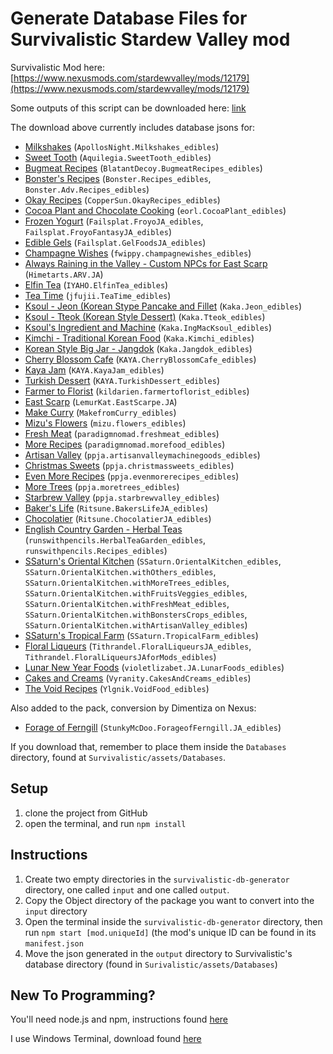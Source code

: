 # Generate Database Files for Survivalistic Stardew Valley mod

Survivalistic Mod here: [https://www.nexusmods.com/stardewvalley/mods/12179](https://www.nexusmods.com/stardewvalley/mods/12179)

Some outputs of this script can be downloaded here: [link](https://drive.google.com/file/d/165C_M5in3p-3RC9UubTNdElHHSsH6k0H/view?usp=sharing)

The download above currently includes database jsons for: 
- [Milkshakes](https://www.nexusmods.com/stardewvalley/mods/4433) (`ApollosNight.Milkshakes_edibles`)
- [Sweet Tooth](https://www.nexusmods.com/stardewvalley/mods/1897) (`Aquilegia.SweetTooth_edibles`)
- [Bugmeat Recipes](https://www.nexusmods.com/stardewvalley/mods/4502) (`BlatantDecoy.BugmeatRecipes_edibles`)
- [Bonster's Recipes](https://www.nexusmods.com/stardewvalley/mods/3468) (`Bonster.Recipes_edibles`, `Bonster.Adv.Recipes_edibles`)
- [Okay Recipes](https://www.nexusmods.com/stardewvalley/mods/8657) (`CopperSun.OkayRecipes_edibles`)
- [Cocoa Plant and Chocolate Cooking](https://www.nexusmods.com/stardewvalley/mods/8354) (`eorl.CocoaPlant_edibles`)
- [Frozen Yogurt](https://www.nexusmods.com/stardewvalley/mods/12308) (`Failsplat.FroyoJA_edibles`, `Failsplat.FroyoFantasyJA_edibles`)
- [Edible Gels](https://www.nexusmods.com/stardewvalley/mods/12064) (`Failsplat.GelFoodsJA_edibles`)
- [Champagne Wishes](https://www.nexusmods.com/stardewvalley/mods/5721) (`fwippy.champagnewishes_edibles`)
- [Always Raining in the Valley - Custom NPCs for East Scarp](https://www.nexusmods.com/stardewvalley/mods/9999) (`Himetarts.ARV.JA`)
- [Elfin Tea](https://blog.naver.com/ssm4031/222230452532) (`IYAHO.ElfinTea_edibles`)
- [Tea Time](https://www.nexusmods.com/stardewvalley/mods/2607) (`jfujii.TeaTime_edibles`)
- [Ksoul - Jeon (Korean Stype Pancake and Fillet](https://www.nexusmods.com/stardewvalley/mods/11473) (`Kaka.Jeon_edibles`)
- [Ksoul - Tteok (Korean Style Dessert)](https://www.nexusmods.com/stardewvalley/mods/11435) (`Kaka.Tteok_edibles`)
- [Ksoul's Ingredient and Machine](https://www.nexusmods.com/stardewvalley/mods/11192) (`Kaka.IngMacKsoul_edibles`)
- [Kimchi - Traditional Korean Food](https://www.nexusmods.com/stardewvalley/mods/11117) (`Kaka.Kimchi_edibles`)
- [Korean Style Big Jar - Jangdok](https://www.nexusmods.com/stardewvalley/mods/11007) (`Kaka.Jangdok_edibles`)
- [Cherry Blossom Cafe](https://kayainsdv.postype.com/post/10234395) (`KAYA.CherryBlossomCafe_edibles`)
- [Kaya Jam](https://kayainsdv.postype.com/post/10330397) (`KAYA.KayaJam_edibles`)
- [Turkish Dessert](https://kayainsdv.postype.com/post/10481004) (`KAYA.TurkishDessert_edibles`)
- [Farmer to Florist](https://www.nexusmods.com/stardewvalley/mods/2075) (`kildarien.farmertoflorist_edibles`)
- [East Scarp](https://www.nexusmods.com/stardewvalley/mods/5787) (`LemurKat.EastScarpe.JA`)
- [Make Curry](https://www.nexusmods.com/stardewvalley/mods/10972) (`MakefromCurry_edibles`)
- [Mizu's Flowers](https://www.nexusmods.com/stardewvalley/mods/2028) (`mizu.flowers_edibles`)
- [Fresh Meat](https://www.nexusmods.com/stardewvalley/mods/1721) (`paradigmnomad.freshmeat_edibles`)
- [More Recipes](https://www.nexusmods.com/stardewvalley/mods/1670) (`paradigmnomad.morefood_edibles`)
- [Artisan Valley](https://www.nexusmods.com/stardewvalley/mods/1926) (`ppja.artisanvalleymachinegoods_edibles`)
- [Christmas Sweets](https://www.nexusmods.com/stardewvalley/mods/4950) (`ppja.christmassweets_edibles`)
- [Even More Recipes](https://www.nexusmods.com/stardewvalley/mods/1742) (`ppja.evenmorerecipes_edibles`)
- [More Trees](https://www.nexusmods.com/stardewvalley/mods/1671) (`ppja.moretrees_edibles`)
- [Starbrew Valley](https://www.nexusmods.com/stardewvalley/mods/1764) (`ppja.starbrewvalley_edibles`)
- [Baker's Life](https://www.nexusmods.com/stardewvalley/mods/5213) (`Ritsune.BakersLifeJA_edibles`)
- [Chocolatier](https://www.nexusmods.com/stardewvalley/mods/5403) (`Ritsune.ChocolatierJA_edibles`)
- [English Country Garden - Herbal Teas](https://www.nexusmods.com/stardewvalley/mods/12039) (`runswithpencils.HerbalTeaGarden_edibles`, `runswithpencils.Recipes_edibles`)
- [SSaturn's Oriental Kitchen](https://www.nexusmods.com/stardewvalley/mods/6010) (`SSaturn.OrientalKitchen_edibles`, `SSaturn.OrientalKitchen.withOthers_edibles`, `SSaturn.OrientalKitchen.withMoreTrees_edibles`, `SSaturn.OrientalKitchen.withFruitsVeggies_edibles`, `SSaturn.OrientalKitchen.withFreshMeat_edibles`, `SSaturn.OrientalKitchen.withBonstersCrops_edibles`, `SSaturn.OrientalKitchen.withArtisanValley_edibles`)
- [SSaturn's Tropical Farm](https://www.nexusmods.com/stardewvalley/mods/5585) (`SSaturn.TropicalFarm_edibles`)
- [Floral Liqueurs](https://www.nexusmods.com/stardewvalley/mods/11752) (`Tithrandel.FloralLiqueursJA_edibles`, `Tithrandel.FloralLiqueursJAforMods_edibles`)
- [Lunar New Year Foods](https://www.nexusmods.com/stardewvalley/mods/10890) (`violetlizabet.JA.LunarFoods_edibles`)
- [Cakes and Creams](https://www.nexusmods.com/stardewvalley/mods/12244) (`Vyranity.CakesAndCreams_edibles`)
- [The Void Recipes](https://www.nexusmods.com/stardewvalley/mods/12561) (`Ylgnik.VoidFood_edibles`)

Also added to the pack, conversion by Dimentiza on Nexus: 
- [Forage of Ferngill](https://www.nexusmods.com/stardewvalley/mods/8828) (`StunkyMcDoo.ForageofFerngill.JA_edibles`)

If you download that, remember to place them inside the `Databases` directory, found at `Survivalistic/assets/Databases`.

## Setup
1. clone the project from GitHub
2. open the terminal, and run `npm install`

## Instructions
1. Create two empty directories in the `survivalistic-db-generator` directory, one called `input` and one called `output`.
2. Copy the Object directory of the package you want to convert into the `input` directory
3. Open the terminal inside the `survivalistic-db-generator` directory, then run `npm start [mod.uniqueId]` (the mod's unique ID can be found in its `manifest.json`
4. Move the json generated in the `output` directory to Survivalistic's database directory (found in `Surivalistic/assets/Databases`)


## New To Programming? 
You'll need node.js and npm, instructions found [here](https://docs.npmjs.com/downloading-and-installing-node-js-and-npm/)

I use Windows Terminal, download found [here](https://apps.microsoft.com/store/detail/9N0DX20HK701?hl=en-us&gl=US)
